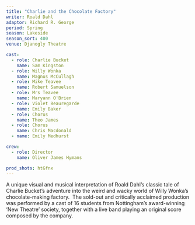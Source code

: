 ```yaml
---
title: "Charlie and the Chocolate Factory"
writer: Roald Dahl
adaptor: Richard R. George
period: Spring
season: Lakeside
season_sort: 400
venue: Djanogly Theatre

cast:
  - role: Charlie Bucket
    name: Sam Kingston
  - role: Willy Wonka
    name: Magnus McCullagh
  - role: Mike Teavee
    name: Robert Samuelson
  - role: Mrs Teavee
    name: Maryann O'Brien
  - role: Violet Beauregarde
    name: Emily Baker
  - role: Chorus
    name: Theo James
  - role: Chorus
    name: Chris Macdonald
  - name: Emily Medhurst

crew:
  - role: Director
    name: Oliver James Hymans

prod_shots: htGfnx
---
```


A unique visual and musical interpretation of Roald Dahl’s classic tale of Charlie Bucket’s adventure into the weird and wacky world of Willy Wonka’s chocolate-making factory.
﻿
The sold-out and critically acclaimed production was performed by a cast of 16 students from Nottingham’s award-winning ‘New Theatre’ society, together with a live band playing an original score composed by the company.
